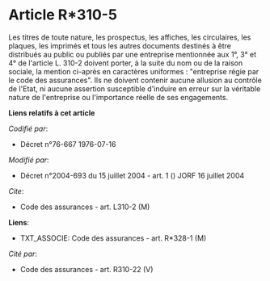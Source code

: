 # Article R*310-5

Les titres de toute nature, les prospectus, les affiches, les circulaires, les plaques, les imprimés et tous les autres
documents destinés à être distribués au public ou publiés par une entreprise mentionnée aux 1°, 3° et 4° de l'article L.
310-2 doivent porter, à la suite du nom ou de la raison sociale, la mention ci-après en caractères uniformes : "entreprise
régie par le code des assurances". Ils ne doivent contenir aucune allusion au contrôle de l'Etat, ni aucune assertion
susceptible d'induire en erreur sur la véritable nature de l'entreprise ou l'importance réelle de ses engagements.

**Liens relatifs à cet article**

_Codifié par_:

  - Décret n°76-667 1976-07-16

_Modifié par_:

  - Décret n°2004-693 du 15 juillet 2004 - art. 1 () JORF 16 juillet 2004

_Cite_:

  - Code des assurances - art. L310-2 (M)

**Liens**:

  - TXT_ASSOCIE: Code des assurances - art. R*328-1 (M)

_Cité par_:

  - Code des assurances - art. R310-22 (V)
